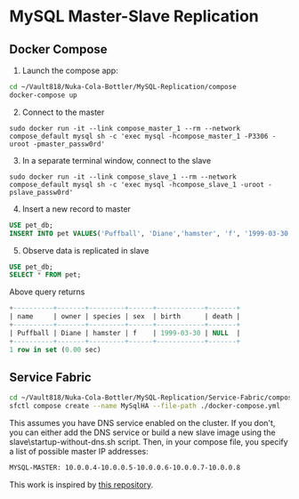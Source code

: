 # MySQL Master-Slave Replication

## Docker Compose

1. Launch the compose app:
```bash
cd ~/Vault818/Nuka-Cola-Bottler/MySQL-Replication/compose
docker-compose up
```
2. Connect to the master
```
sudo docker run -it --link compose_master_1 --rm --network compose_default mysql sh -c 'exec mysql -hcompose_master_1 -P3306 -uroot -pmaster_passw0rd'
```
3. In a separate terminal window, connect to the slave
```
sudo docker run -it --link compose_slave_1 --rm --network compose_default mysql sh -c 'exec mysql -hcompose_slave_1 -uroot -pslave_passw0rd'
```
4. Insert a new record to master
```sql
USE pet_db;
INSERT INTO pet VALUES('Puffball', 'Diane','hamster', 'f', '1999-03-30', NULL);
```

5. Observe data is replicated in slave
```sql
USE pet_db;
SELECT * FROM pet;
```
Above query returns
```sql
+----------+-------+---------+------+------------+-------+
| name     | owner | species | sex  | birth      | death |
+----------+-------+---------+------+------------+-------+
| Puffball | Diane | hamster | f    | 1999-03-30 | NULL  |
+----------+-------+---------+------+------------+-------+
1 row in set (0.00 sec)

```

## Service Fabric

```bash
cd ~/Vault818/Nuka-Cola-Bottler/MySQL-Replication/Service-Fabric/compose
sfctl compose create --name MySqlHA --file-path ./docker-compose.yml
```

This assumes you have DNS service enabled on the cluster. If you don't, you can either add the DNS service or build a new slave image using the slave\startup-without-dns.sh script. Then, in your compose file, you specify a list of possible master IP addresses:

```bash
MYSQL-MASTER: 10.0.0.4-10.0.0.5-10.0.0.6-10.0.0.7-10.0.0.8
```

This work is inspired by [this repository](https://github.com/twang2218/mysql-replica).